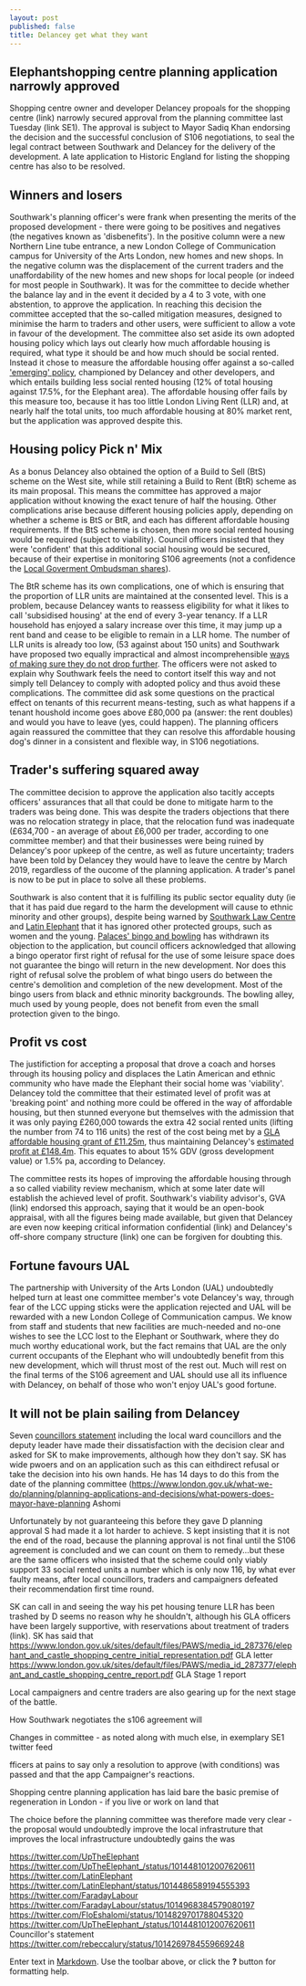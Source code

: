 ```yaml
---
layout: post
published: false
title: Delancey get what they want
---
```

## Elephantshopping centre planning application narrowly approved

Shopping centre owner and developer Delancey propoals for the shopping centre (link) narrowly secured approval from the planning committee last Tuesday (link SE1).  The approval is subject to Mayor Sadiq Khan endorsing the decision and the successful conclusion of S106 negotiations, to seal the legal contract between Southwark and Delancey for the delivery of the development.  A late application to Historic England for listing the shopping centre has also to be resolved.

## Winners and losers

Southwark's planning officer's were frank when presenting the merits of the proposed development - there were going to be positives and negatives (the negatives known as 'disbenefits').  In the positive column were a new Northern Line tube entrance, a new London College of Communication campus for University of the Arts London, new homes and new shops.  In the negative column was the displacement of the current traders and the unaffordability of the new homes and new shops for local people (or indeed for most people in Southwark).  It was for the committee to decide whether the balance lay and in the event it decided by a 4 to 3 vote, with one abstention, to approve the application.  In reaching this decision the committee accepted that the so-called mitigation measures, designed to minimise the harm to traders and other users, were sufficient to allow a vote in favour of the development.  The committee also set aside its own adopted housing policy which lays out clearly how much affordable housing is required, what type it should be and how much should be social rented.  Instead it chose to measure the affordable housing offer against a so-called ['emerging' policy](https://www.southwark.gov.uk/assets/attach/5811/NSP%20PSV%20FINAL.pdf), championed by Delancey and other developers, and which entails building less social rented housing (12% of total housing against 17.5%, for the Elephant area).  The affordable housing offer fails by this measure too, because it has too little London Living Rent (LLR) and, at nearly half the total units, too much affordable housing at 80% market rent, but the application was approved despite this.

## Housing policy Pick n' Mix

As a bonus Delancey also obtained the option of a Build to Sell (BtS) scheme on the West site, while still retaining a Build to Rent (BtR) scheme as its main proposal.  This means the committee has approved a major application without knowing the exact tenure of half the housing.  Other complications arise because different housing policies apply, depending on whether a scheme is BtS or BtR, and each has different affordable housing requirements.  If the BtS scheme is chosen, then more social rented housing would be required (subject to viability). Council officers insisted that they were 'confident' that this additional social housing would be secured, because of their expertise in monitoring S106 agreements (not a confidence the [Local Goverment Ombudsman shares](http://35percent.org/2016-12-12-ombudsman-slams-southwark-for-no-s106-monitoring)).

The BtR scheme has its own complications, one of which is ensuring that the proportion of LLR units are maintained at the consented level.  This is a problem, because Delancey wants to reassess eligibility for what it likes to call 'subsidised housing' at the end of every 3-year tenancy. If a LLR household has enjoyed a salary increase over this time, it may jump up a rent band and cease to be eligible to remain in a LLR home.  The number of LLR units is already too low, (53 against about 150 units) and Southwark have proposed two equally impractical and almost incomprehensible [ways of  making sure they do not drop further](https://pbs.twimg.com/media/DhMTY3OWAAELO68.jpg).  The officers were not asked to explain why Southwark feels the need to contort itself this way and not simply tell  Delancey to comply with adopted policy and thus avoid these complications.  The committee did ask some questions on the practical effect on tenants of this recurrent means-testing, such as what happens if a tenant houshold income goes above £80,000 pa (answer: the rent doubles) and would you have to leave (yes, could happen).  The planning officers again reassured the committee that they can resolve this affordable housing dog's dinner in a consistent and flexible way, in S106 negotiations.

## Trader's suffering squared away


The committee decision to approve the application also tacitly accepts officers' assurances that all that could be done to mitigate harm to the traders was being done. This was despite the traders objections that there was no relocation strategy in place, that the relocation fund was inadequate (£634,700 - an average of about £6,000 per trader, according to one committee member) and that their businesses were being ruined by Delancey's poor upkeep of the centre, as well as future uncertainty; traders have been told by Delancey they would have to  leave the centre by March 2019, regardless of the oucome of the planning application.  A trader's panel is now to be put in place to solve all these problems.  

Southwark is also content that it is fulfilling its public sector equality duty (ie that it has paid due regard to the harm the development will cause to ethnic minority and other groups), despite being warned  by [Southwark Law Centre](http://planbuild.southwark.gov.uk/documents/?GetDocument=%7b%7b%7b!%2b3vgsnFhgtxRNSSWoQ1w3w%3d%3d!%7d%7d%7d) and [Latin Elephant](http://planbuild.southwark.gov.uk/documents/?GetDocument=%7b%7b%7b!prA%2bpmdHItiqXq2TtExNpQ%3d%3d!%7d%7d%7d) that it has ignored other protected groups, such as women and the young.  [Palaces' bingo and bowling](http://planbuild.southwark.gov.uk/documents/?GetDocument=%7b%7b%7b!v50NVbhc5ocMnv2Xw4omWw%3d%3d!%7d%7d%7d) has withdrawn its objection to the application, but council officers acknowledged that allowing a bingo operator first right of refusal for the use of some leisure space does not guarantee the bingo will return in the new development.  Nor does this right of refusal solve the problem of what bingo users do between the centre's demolition and completion of the new development.  Most of the bingo users from black and ethnic minority backgrounds.  The bowling alley, much used by young people, does not benefit from even the small protection given to the bingo.

## Profit vs cost 

The justifiction for accepting a proposal that drove a coach and horses through its housing policy and displaces the Latin American and ethnic community who have made the Elephant their social home was 'viability'.  Delancey told the committee that their estimated level of profit was at 'breaking point' and nothing more could be offered in the way of affordable housing, but then stunned everyone but themselves  with the admission that it was only paying £260,000 towards the extra 42 social rented units (lifting the number from 74 to 116 units) the rest of the cost being met by a [GLA affordable housing grant of £11.25m](http://planbuild.southwark.gov.uk/documents/?GetDocument=%7b%7b%7b!b5xBNaYRSleWlYx6oXVrEA%3d%3d!%7d%7d%7d), thus maintaining Delancey's [estimated profit at £148.4m](http://35percent.org/2018-07-02-viability-and-delancey/).  This equates to about 15% GDV (gross development value) or 1.5% pa, according to Delancey.

The committee rests its hopes of improving the affordable housing through a so called viability review mechanism, which at some later date will establish the achieved level of profit.  Southwark's viability advisor's, GVA (link) endorsed this approach, saying that it would be an open-book appraisal, with all the figures being made available, but given that Delancey are even now keeping critical information confidential (link) and Delancey's off-shore company structure (link) one can be forgiven for doubting this.

## Fortune favours UAL 

The partnership with University of the Arts London (UAL) undoubtedly helped turn at least one committee member's vote Delancey's way, through fear of the LCC upping sticks were the application rejected and UAL will be rewarded with a new London College of Communication campus.  We know from staff and students that new facilities are much-needed and no-one wishes to see the LCC lost to the Elephant or Southwark, where they do much worthy educational work, but the fact remains that UAL are the only current occupants of the Elephant who will undoubtedly benefit from this new development, which will thrust most of the rest out.  Much will rest on the final terms of the S106 agreement and UAL should use all its influence with Delancey, on behalf of those who won't enjoy UAL's good fortune.

## It will not be plain sailing from Delancey

Seven [councillors statement](https://pbs.twimg.com/media/DhNo_cvWAAEiH2w.jpg) including the local ward councillors and the deputy leader have made their dissatisfaction with the decision clear and asked for SK to make improvements, although how they don't say.  SK has wide pwoers and on an application such as this can eithdirect refusal or take the decision into his own hands.  He has 14 days to do this from the date of the planning committee (https://www.london.gov.uk/what-we-do/planning/planning-applications-and-decisions/what-powers-does-mayor-have-planning
Ashomi

Unfortunately by not guaranteeing this before they gave D planning approval S had made it a lot harder to achieve. S kept insisting that it is not the end of the road, because the planning approval is not final until the S106 agreement is concluded and we can count on them to remedy...but these are the same officers who insisted that the scheme could only viably support 33 social rented units a number which is only now 116, by what ever faulty means, after local councillors, traders and campaigners defeated their recommendation first time round.

SK can call in and seeing the way his pet housing tenure LLR has been trashed by D seems no reason why he shouldn't, although his GLA officers have been largely supportive, with reservations about treatment of traders (link).  SK has said that https://www.london.gov.uk/sites/default/files/PAWS/media_id_287376/elephant_and_castle_shopping_centre_initial_representation.pdf GLA letter
https://www.london.gov.uk/sites/default/files/PAWS/media_id_287377/elephant_and_castle_shopping_centre_report.pdf GLA Stage 1 report

Local campaigners and centre traders are also gearing up for the next stage of the battle.

How Southwark negotiates the s106 agreement will 


Changes in committee - as noted along with much else, in exemplary SE1 twitter feed

fficers at pains to say only a resolution to approve (with conditions) was passed and that the app
Campaigner's reactions.

Shopping centre planning application has laid bare the basic premise of regeneration in London - if you live or work on land that 

The choice before the planning committee was therefore made very clear - the proposal would undoubtedly improve the local infrastruture that improves the local infrastructure undoubtedly gains the was

https://twitter.com/UpTheElephant
https://twitter.com/UpTheElephant_/status/1014481012007620611
https://twitter.com/LatinElephant
https://twitter.com/LatinElephant/status/1014486589194555393
https://twitter.com/FaradayLabour
https://twitter.com/FaradayLabour/status/1014968384579080197
https://twitter.com/FloEshalomi/status/1014829701788045320
https://twitter.com/UpTheElephant_/status/1014481012007620611 Councillor's statement
https://twitter.com/rebeccalury/status/1014269784559669248




Enter text in [Markdown](http://daringfireball.net/projects/markdown/). Use the toolbar above, or click the **?** button for formatting help.
